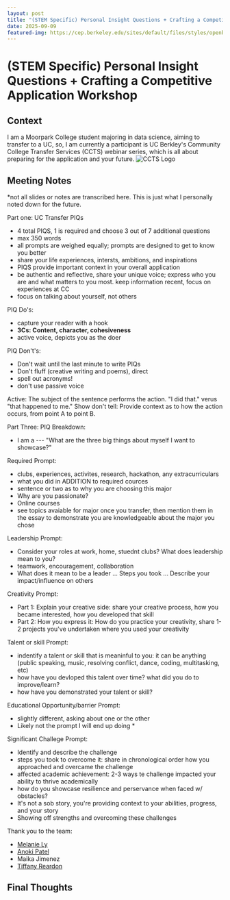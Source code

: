 ```yaml
---
layout: post
title: "(STEM Specific) Personal Insight Questions + Crafting a Competitive Application Workshop"
date: 2025-09-09
featured-img: https://cep.berkeley.edu/sites/default/files/styles/openberkeley_image_full/public/general/logo_ccts2020.png?itok=tgA-tZN-&timestamp=1631654577
---
```

# (STEM Specific) Personal Insight Questions + Crafting a Competitive Application Workshop

## Context
I am a Moorpark College student majoring in data science, aiming to transfer to a UC, so, I am currently a participant is UC Berkley's Community College Transfer Services (CCTS) webinar series, which is all about preparing for the application and your future. 
![CCTS Logo](https://cep.berkeley.edu/sites/default/files/styles/openberkeley_image_full/public/general/logo_ccts2020.png?itok=tgA-tZN-&timestamp=1631654577)

## Meeting Notes
*not all slides or notes are transcribed here. This is just what I personally noted down for the future. 

Part one: UC Transfer PIQs
- 4 total PIQS, 1 is required and choose 3 out of 7 additional questions
- max 350 words
- all prompts are weighed equally; prompts are designed to get to know you better
- share your life experiences, intersts, ambitions, and inspirations
- PIQS provide important context in your overall application
- be authentic and reflective, share your unique voice; express who you are and what matters to you most. keep information recent, focus on experiences at CC
- focus on talking about yourself, not others

PIQ Do's:
- capture your reader with a hook
- **3Cs: Content, character, cohesiveness**
- active voice, depicts you as the doer

PIQ Don't's:
- Don't wait until the last minute to write PIQs
- Don't fluff (creative writing and poems), direct
- spell out acronyms!
- don't use passive voice

Active: The subject of the sentence performs the action. "I did that." verus "that happened to me."
Show don't tell: Provide context as to how the action occurs, from point A to point B. 

Part Three: PIQ Breakdown:
- I am a --- "What are the three big things about myself I want to showcase?"

Required Prompt: 
- clubs, experiences, activites, research, hackathon, any extracurriculars
- what you did in ADDITION to required cources
- sentence or two as to why you are choosing this major
- Why are you passionate?
- Online courses
- see topics avaiable for major once you transfer, then mention them in the essay to demonstrate you are knowledgeable about the major you chose

Leadership Prompt:
- Consider your roles at work, home, stuednt clubs? What does leadership mean to you?
- teamwork, encouragement, collaboration
- What does it mean to be a leader ... Steps you took ... Describe your impact/influence on others

Creativity Prompt:
- Part 1: Explain your creative side: share your creative process, how you became interested, how you developed that skill
- Part 2: How you express it: How do you practice your creativity, share 1-2 projects you've undertaken where you used your creativity

Talent or skill Prompt:
- indentify a talent or skill that is meaninful to you: it can be anything (public speaking, music, resolving conflict, dance, coding, multitasking, etc)
- how have you devloped this talent over time? what did you do to improve/learn?
- how have you demonstrated your talent or skill? 

Educational Opportunity/barrier Prompt:
- slightly different, asking about one or the other
- Likely not the prompt I will end up doing *

Significant Challege Prompt:
- Identify and describe the challenge
- steps you took to overcome it: share in chronological order how you approached and overcame the challenge
- affected academic achievement: 2-3 ways te challenge impacted your ability to thrive academically
- how do you showcase resilience and perservance when faced w/ obstacles?
- It's not a sob story, you're providing context to your abilities, progress, and your story
- Showing off strengths and overcoming these challenges


Thank you to the team:
- [Melanie Ly](https://www.linkedin.com/in/melanie-l-7a1337178/)
- [Anoki Patel](https://www.linkedin.com/in/anokhi-pats/)
- Maika Jimenez
- [Tiffany Reardon](https://www.linkedin.com/in/tiffany-reardon/)


## Final Thoughts
